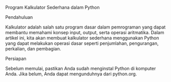 Program Kalkulator Sederhana dalam Python

Pendahuluan

Kalkulator adalah salah satu program dasar dalam pemrograman yang dapat membantu memahami konsep input, output, serta operasi aritmatika. Dalam artikel ini, kita akan membuat kalkulator sederhana menggunakan Python yang dapat melakukan operasi dasar seperti penjumlahan, pengurangan, perkalian, dan pembagian.

Persiapan

Sebelum memulai, pastikan Anda sudah menginstal Python di komputer Anda. Jika belum, Anda dapat mengunduhnya dari python.org.
